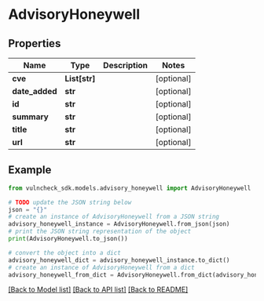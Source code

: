 # AdvisoryHoneywell


## Properties

Name | Type | Description | Notes
------------ | ------------- | ------------- | -------------
**cve** | **List[str]** |  | [optional] 
**date_added** | **str** |  | [optional] 
**id** | **str** |  | [optional] 
**summary** | **str** |  | [optional] 
**title** | **str** |  | [optional] 
**url** | **str** |  | [optional] 

## Example

```python
from vulncheck_sdk.models.advisory_honeywell import AdvisoryHoneywell

# TODO update the JSON string below
json = "{}"
# create an instance of AdvisoryHoneywell from a JSON string
advisory_honeywell_instance = AdvisoryHoneywell.from_json(json)
# print the JSON string representation of the object
print(AdvisoryHoneywell.to_json())

# convert the object into a dict
advisory_honeywell_dict = advisory_honeywell_instance.to_dict()
# create an instance of AdvisoryHoneywell from a dict
advisory_honeywell_from_dict = AdvisoryHoneywell.from_dict(advisory_honeywell_dict)
```
[[Back to Model list]](../README.md#documentation-for-models) [[Back to API list]](../README.md#documentation-for-api-endpoints) [[Back to README]](../README.md)


